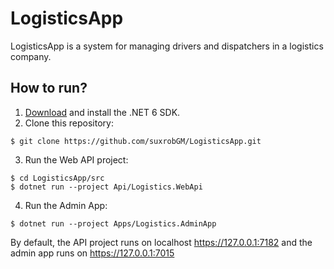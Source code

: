 # LogisticsApp
LogisticsApp is a system for managing drivers and dispatchers in a logistics company.

## How to run?
1. [Download](https://dotnet.microsoft.com/en-us/download/dotnet/6.0) and install the .NET 6 SDK. 
2. Clone this repository:
```
$ git clone https://github.com/suxrobGM/LogisticsApp.git
```
3. Run the Web API project:
```
$ cd LogisticsApp/src
$ dotnet run --project Api/Logistics.WebApi
```
4. Run the Admin App:
```
$ dotnet run --project Apps/Logistics.AdminApp
```

By default, the API project runs on localhost https://127.0.0.1:7182 and the admin app runs on https://127.0.0.1:7015